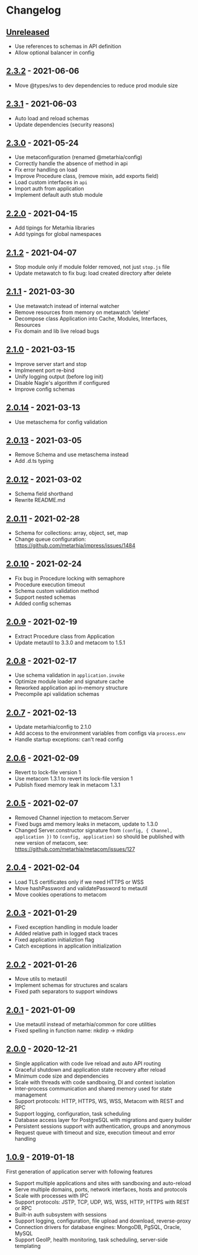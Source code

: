 # Changelog

## [Unreleased][unreleased]

- Use references to schemas in API definition
- Allow optional balancer in config

## [2.3.2][] - 2021-06-06

- Move @types/ws to dev dependencies to reduce prod module size

## [2.3.1][] - 2021-06-03

- Auto load and reload schemas
- Update dependencies (security reasons)

## [2.3.0][] - 2021-05-24

- Use metaconfiguration (renamed @metarhia/config)
- Сorrectly handle the absence of method in api
- Fix error handling on load
- Improve Procedure class, (remove mixin, add exports field)
- Load custom interfaces in `api`
- Import auth from application
- Implement default auth stub module

## [2.2.0][] - 2021-04-15

- Add tipings for Metarhia libraries
- Add typings for global namespaces

## [2.1.2][] - 2021-04-07

- Stop module only if module folder removed, not just `stop.js` file
- Update metawatch to fix bug: load created directory after delete

## [2.1.1][] - 2021-03-30

- Use metawatch instead of internal watcher
- Remove resources from memory on metawatch 'delete'
- Decompose class Application into Cache, Modules, Interfaces, Resources
- Fix domain and lib live reload bugs

## [2.1.0][] - 2021-03-15

- Improve server start and stop
- Implmenent port re-bind
- Unify logging output (before log init)
- Disable Nagle's algorithm if configured
- Improve config schemas

## [2.0.14][] - 2021-03-13

- Use metaschema for config validation

## [2.0.13][] - 2021-03-05

- Remove Schema and use metaschema instead
- Add .d.ts typing

## [2.0.12][] - 2021-03-02

- Schema field shorthand
- Rewrite README.md

## [2.0.11][] - 2021-02-28

- Schema for collections: array, object, set, map
- Change queue configuration: https://github.com/metarhia/impress/issues/1484

## [2.0.10][] - 2021-02-24

- Fix bug in Procedure locking with semaphore
- Procedure execution timeout
- Schema custom validation method
- Support nested schemas
- Added config schemas

## [2.0.9][] - 2021-02-19

- Extract Procedure class from Application
- Update metautil to 3.3.0 and metacom to 1.5.1

## [2.0.8][] - 2021-02-17

- Use schema validation in `application.invoke`
- Optimize module loader and signature cache
- Reworked application api in-memory structure
- Precompile api validation schemas

## [2.0.7][] - 2021-02-13

- Update metarhia/config to 2.1.0
- Add access to the environment variables from configs via `process.env`
- Handle startup exceptions: can't read config

## [2.0.6][] - 2021-02-09

- Revert to lock-file version 1
- Use metacom 1.3.1 to revert its lock-file version 1
- Publish fixed memory leak in metacom 1.3.1

## [2.0.5][] - 2021-02-07

- Removed Channel injection to metacom.Server
- Fixed bugs amd memory leaks in metacom, update to 1.3.0
- Changed Server.constructor signature from
  `(config, { Channel, application })` to `(config, application)`
  so should be published with new version of metacom, see:
  https://github.com/metarhia/metacom/issues/127

## [2.0.4][] - 2021-02-04

- Load TLS certificates only if we need HTTPS or WSS
- Move hashPassword and validatePassword to metautil
- Move cookies operations to metacom

## [2.0.3][] - 2021-01-29

- Fixed exception handling in module loader
- Added relative path in logged stack traces
- Fixed application initializtion flag
- Catch exceptions in application initialization

## [2.0.2][] - 2021-01-26

- Move utils to metautil
- Implement schemas for structures and scalars
- Fixed path separators to support windows

## [2.0.1][] - 2021-01-09

- Use metautil instead of metarhia/common for core utilities
- Fixed spelling in function name: nkdirp -> mkdirp

## [2.0.0][] - 2020-12-21

- Single application with code live reload and auto API routing
- Graceful shutdown and application state recovery after reload
- Minimum code size and dependencies
- Scale with threads with code sandboxing, DI and context isolation
- Inter-process communication and shared memory used for state management
- Support protocols: HTTP, HTTPS, WS, WSS, Metacom with REST and RPC
- Support logging, configuration, task scheduling
- Database access layer for PostgreSQL with migrations and query builder
- Persistent sessions support with authentication, groups and anonymous
- Request queue with timeout and size, execution timeout and error handling

## [1.0.9][] - 2019-01-18

First generation of application server with following features

- Support multiple applications and sites with sandboxing and auto-reload
- Serve multiple domains, ports, network interfaces, hosts and protocols
- Scale with processes with IPC
- Support protocols: JSTP, TCP, UDP, WS, WSS, HTTP, HTTPS with REST or RPC
- Built-in auth subsystem with sessions
- Support logging, configuration, file upload and download, reverse-proxy
- Connection drivers for database engines: MongoDB, PgSQL, Oracle, MySQL
- Support GeoIP, health monitoring, task scheduling, server-side templating

[unreleased]: https://github.com/metarhia/impress/compare/v2.3.2...HEAD
[2.3.2]: https://github.com/metarhia/impress/compare/v2.3.1...v2.3.2
[2.3.1]: https://github.com/metarhia/impress/compare/v2.3.0...v2.3.1
[2.3.0]: https://github.com/metarhia/impress/compare/v2.2.0...v2.3.0
[2.2.0]: https://github.com/metarhia/impress/compare/v2.1.2...v2.2.0
[2.1.2]: https://github.com/metarhia/impress/compare/v2.1.1...v2.1.2
[2.1.1]: https://github.com/metarhia/impress/compare/v2.1.0...v2.1.1
[2.1.0]: https://github.com/metarhia/impress/compare/v2.0.14...v2.1.0
[2.0.14]: https://github.com/metarhia/impress/compare/v2.0.13...v2.0.14
[2.0.13]: https://github.com/metarhia/impress/compare/v2.0.12...v2.0.13
[2.0.12]: https://github.com/metarhia/impress/compare/v2.0.11...v2.0.12
[2.0.11]: https://github.com/metarhia/impress/compare/v2.0.10...v2.0.11
[2.0.10]: https://github.com/metarhia/impress/compare/v2.0.9...v2.0.10
[2.0.9]: https://github.com/metarhia/impress/compare/v2.0.8...v2.0.9
[2.0.8]: https://github.com/metarhia/impress/compare/v2.0.7...v2.0.8
[2.0.7]: https://github.com/metarhia/impress/compare/v2.0.6...v2.0.7
[2.0.6]: https://github.com/metarhia/impress/compare/v2.0.5...v2.0.6
[2.0.5]: https://github.com/metarhia/impress/compare/v2.0.4...v2.0.5
[2.0.4]: https://github.com/metarhia/impress/compare/v2.0.3...v2.0.4
[2.0.3]: https://github.com/metarhia/impress/compare/v2.0.2...v2.0.3
[2.0.2]: https://github.com/metarhia/impress/compare/v2.0.1...v2.0.2
[2.0.1]: https://github.com/metarhia/impress/compare/v2.0.0...v2.0.1
[2.0.0]: https://github.com/metarhia/impress/compare/v1.0.9...v2.0.0
[1.0.9]: https://github.com/metarhia/impress/releases/tag/v1.0.9
